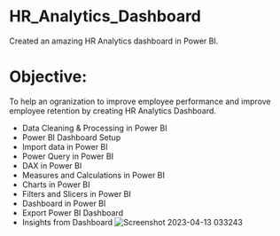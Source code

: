 # HR_Analytics_Dashboard
Created an amazing HR Analytics dashboard in Power BI.
# Objective:
To help an ogranization to improve employee performance and improve employee retention by creating HR Analytics Dashboard.

- Data Cleaning & Processing in Power BI
- Power BI Dashboard Setup
- Import data in Power BI
- Power Query in Power BI
- DAX in Power BI
- Measures and Calculations in Power BI
- Charts in Power BI
- Filters and Slicers in Power BI
- Dashboard in Power BI 
- Export Power BI Dashboard
- Insights from Dashboard 
![Screenshot 2023-04-13 033243](https://user-images.githubusercontent.com/130601436/231597280-466b7fdf-0b6a-437e-b165-b684ce46b971.jpg)
